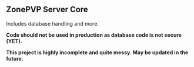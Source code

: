 ## ZonePVP Server Core
Includes database handling and more.

**Code should not be used in production as database code is not secure (YET).**

**This project is highly incomplete and quite messy. May be updated in the future.**
